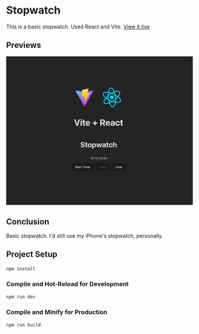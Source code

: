 # Stopwatch

This is a basic stopwatch. Used React and Vite. [View it live](https://steves-stopwatch-react.netlify.app/)

## Previews

![Preview](./stopwatch-screenshot.webp)

## Conclusion

Basic stopwatch. I'd still use my iPhone's stopwatch, personally.

## Project Setup

```sh
npm install
```

### Compile and Hot-Reload for Development

```sh
npm run dev
```

### Compile and Minify for Production

```sh
npm run build
```
